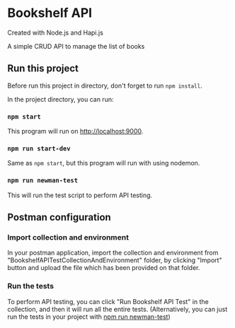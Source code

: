 # Bookshelf API

Created with Node.js and Hapi.js

A simple CRUD API to manage the list of books

## Run this project

Before run this project in directory, don't forget to run `npm install`.

In the project directory, you can run:

### `npm start`

This program will run on [http://localhost:9000](http://localhost:9000).

### `npm run start-dev`

Same as `npm start`, but this program will run with using nodemon.

### `npm run newman-test`

This will run the test script to perform API testing.

## Postman configuration

### Import collection and environment

In your postman application, import the collection and environment from "BookshelfAPITestCollectionAndEnvironment" folder, 
by clicking "Import" button and upload the file which has been provided on that folder.

### Run the tests

To perform API testing, you can click "Run Bookshelf API Test" in the collection, and then it will run all the entire tests. 
(Alternatively, you can just run the tests in your project with [npm run newman-test](#npm-run-newman-test))
